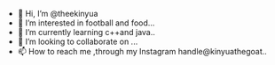 - 👋 Hi, I’m @theekinyua
- 👀 I’m interested in football and food...
- 🌱 I’m currently learning  c++and java..
- 💞️ I’m looking to collaborate on ...
- 📫 How to reach me ,through my Instagram handle@kinyuathegoat..

<!---
theekinyua/theekinyua is a ✨ special ✨ repository because its `README.md` (this file) appears on your GitHub profile.
You can click the Preview link to take a look at your changes.
--->
